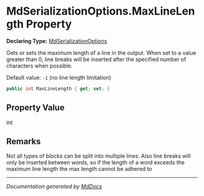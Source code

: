 # MdSerializationOptions.MaxLineLength Property

**Declaring Type:** [MdSerializationOptions](../index.md)

Gets or sets the maximum length of a line in the output. When set to a value greater than 0, line breaks will be inserted after the specified number of characters when possible.

Default value: `-1` (no line length limitation)

```csharp
public int MaxLineLength { get; set; }
```

## Property Value

int

## Remarks

Not all types of blocks can be split into multiple lines. Also line breaks will only be inserted between words, so if the length of a word exceeds the maximum line length the max length cannot be adhered to

___

*Documentation generated by [MdDocs](https://github.com/ap0llo/mddocs)*
